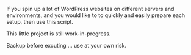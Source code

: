 If you spin up a lot of WordPress websites on different servers and environments, and you would like to to quickly and easily prepare each setup, then use this script.

This little project is still work-in-pregress. 

Backup before excuting ... use at your own risk.

